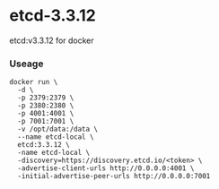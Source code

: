 # etcd-3.3.12
etcd:v3.3.12 for docker

### Useage
```
docker run \
  -d \
  -p 2379:2379 \
  -p 2380:2380 \
  -p 4001:4001 \
  -p 7001:7001 \
  -v /opt/data:/data \
  --name etcd-local \
  etcd:3.3.12 \
  -name etcd-local \
  -discovery=https://discovery.etcd.io/<token> \
  -advertise-client-urls http://0.0.0.0:4001 \
  -initial-advertise-peer-urls http://0.0.0.0:7001
```
